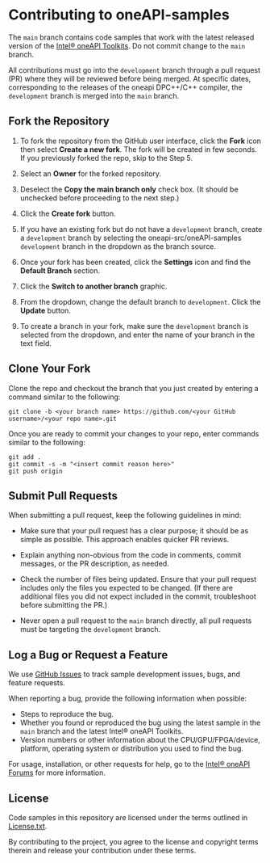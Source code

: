 # Contributing to oneAPI-samples

The `main` branch contains code samples that work with the latest released version of the [Intel® oneAPI Toolkits](https://www.intel.com/content/www/us/en/developer/tools/oneapi/toolkits.html). Do not commit change to the `main` branch.

All contributions must go into the `development` branch through a pull request (PR) where they will be reviewed before being merged. At specific dates, corresponding to the releases of the oneapi DPC++/C++ compiler, the `development` branch is merged into the `main` branch.

## Fork the Repository

1. To fork the repository from the GitHub user interface, click the **Fork** icon then select **Create a new fork**. The fork will be created in few seconds. If you previously forked the repo, skip to the Step 5.

2. Select an **Owner** for the forked repository.

3. Deselect the **Copy the main branch only** check box. (It should be unchecked before proceeding to the next step.)

4. Click the **Create fork** button.

5. If you have an existing fork but do not have a `development` branch, create a `development` branch by selecting the oneapi-src/oneAPI-samples `development` branch in the dropdown as the branch source.

6. Once your fork has been created, click the **Settings** icon and find the **Default Branch** section.

7. Click the **Switch to another branch** graphic.

8. From the dropdown, change the default branch to `development`. Click the **Update** button.

9. To create a branch in your fork, make sure the `development` branch is selected from the dropdown, and enter the name of your branch in the text field.

## Clone Your Fork

Clone the repo and checkout the branch that you just created by entering a command similar to the following:

```
git clone -b <your branch name> https://github.com/<your GitHub username>/<your repo name>.git
```

Once you are ready to commit your changes to your repo, enter commands similar to the following:

```
git add .
git commit -s -m "<insert commit reason here>"
git push origin
```

## Submit Pull Requests

When submitting a pull request, keep the following guidelines in mind:

- Make sure that your pull request has a clear purpose; it should be as simple as possible. This approach enables quicker PR reviews.

- Explain anything non-obvious from the code in comments, commit messages, or the PR description, as needed.

- Check the number of files being updated. Ensure that your pull request includes only the files you expected to be changed. (If there are additional files you did not expect included in the commit, troubleshoot before submitting the PR.)

- Never open a pull request to the `main` branch directly, all pull requests must be targeting the `development` branch.

## Log a Bug or Request a Feature

We use [GitHub Issues](https://github.com/oneapi-src/oneAPI-samples/issues) to track sample development issues, bugs, and feature requests.

When reporting a bug, provide the following information when possible:

- Steps to reproduce the bug.
- Whether you found or reproduced the bug using the latest sample in the `main` branch and the latest Intel® oneAPI Toolkits.
- Version numbers or other information about the CPU/GPU/FPGA/device, platform, operating system or distribution you used to find the bug.

For usage, installation, or other requests for help, go to the [Intel® oneAPI Forums](https://software.intel.com/en-us/forums/intel-oneapi-forums) for more information.

## License

Code samples in this repository are licensed under the terms outlined in [License.txt](License.txt).  
  
By contributing to the project, you agree to the license and copyright terms therein and release your contribution under these terms.

